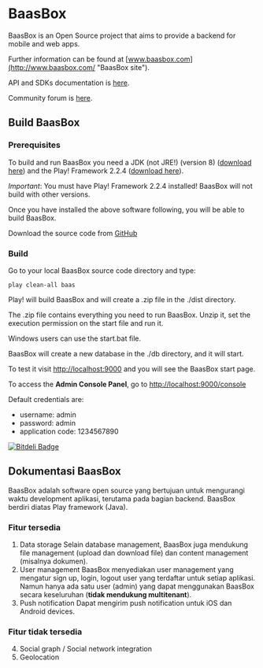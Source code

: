 BaasBox
=======

BaasBox is an Open Source project that aims to provide a backend for mobile and web apps.

Further information can be found at [www.baasbox.com](http://www.baasbox.com/ "BaasBox site").

API and SDKs documentation is [here](http://www.baasbox.com/documentation/ "BaasBox Docs").

Community forum is [here](https://groups.google.com/forum/#!forum/baasbox "BaasBox community forum"). 

Build BaasBox
-------------
### Prerequisites
To build and run BaasBox you need a JDK (not JRE!) (version 8) ([download here](http://www.oracle.com/technetwork/java/javase/downloads/index.html)) and the Play! Framework 2.2.4 ([download here](http://www.playframework.org/download)).

*Important*: You must have Play! Framework 2.2.4 installed! BaasBox will not build with other versions.

Once you have installed the above software following, you will be able to build BaasBox.

Download the source code from [GitHub](https://github.com/baasbox/baasbox)

### Build
Go to your local BaasBox source code directory and type:

`play clean-all baas`

Play! will build BaasBox and will create a .zip file in the ./dist directory.

The .zip file contains everything you need to run BaasBox.
Unzip it, set the execution permission on the start file and run it.

Windows users can use the start.bat file.

BaasBox will create a new database in the ./db directory, and it will start.

To test it visit <http://localhost:9000> and you will see the BaasBox start page.

To access the **Admin Console Panel**, go to <http://localhost:9000/console>

Default credentials are:

+ username: admin
+ password: admin
+ application code: 1234567890


[![Bitdeli Badge](https://d2weczhvl823v0.cloudfront.net/baasbox/baasbox/trend.png)](https://bitdeli.com/free "Bitdeli Badge")

Dokumentasi BaasBox
-------------
BaasBox adalah software open source yang bertujuan untuk mengurangi waktu development aplikasi, terutama pada bagian backend. BaasBox berdiri diatas Play framework (Java).
### Fitur tersedia
1. Data storage
Selain database management, BaasBox juga mendukung file management (upload dan download file) dan content management (misalnya dokumen).
2. User management
BaasBox menyediakan user management yang mengatur sign up, login, logout user yang terdaftar untuk setiap aplikasi. Namun hanya ada satu user (admin) yang dapat menggunakan BaasBox secara keseluruhan (**tidak mendukung multitenant**).
3. Push notification
Dapat mengirim push notification untuk iOS dan Android devices.

### Fitur tidak tersedia
4. Social graph / Social network integration
5. Geolocation
